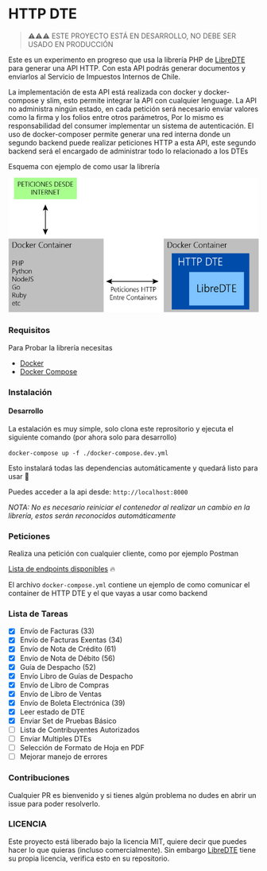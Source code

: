 # HTTP DTE

> ⚠⚠⚠ ESTE PROYECTO ESTÁ EN DESARROLLO, NO DEBE SER USADO EN PRODUCCIÓN

Este es un experimento en progreso que usa la librería PHP de [LibreDTE](https://github.com/LibreDTE/libredte-lib) para generar una API HTTP. Con esta API podrás generar documentos y enviarlos al Servicio de Impuestos Internos de Chile.

La implementación de esta API está realizada con docker y docker-compose y slim, esto permite integrar la API con cualquier lenguage. La API no administra ningún estado, en cada petición será necesario enviar valores como la firma y los folios entre otros parámetros, Por lo mismo es responsabilidad del consumer implementar un sistema de autenticación. El uso de docker-composer permite generar una red interna donde un segundo backend puede realizar peticiones HTTP a esta API, este segundo backend será el encargado de administrar todo lo relacionado a los DTEs

Esquema con ejemplo de como usar la librería

![Esquema](https://github.com/gepd/HTTP-DTE/blob/develop/images/esquema.jpg?raw=true)

### Requisitos

Para Probar la librería necesitas

- [Docker](https://www.docker.com/products/docker-desktop)
- [Docker Compose](https://docs.docker.com/compose/install/)

### Instalación

#### Desarrollo

La estalación es muy simple, solo clona este reprositorio y ejecuta el siguiente comando (por ahora solo para desarrollo)

`docker-compose up -f ./docker-compose.dev.yml`

Esto instalará todas las dependencias automáticamente y quedará listo para usar 🚀

Puedes acceder a la api desde: `http://localhost:8000`

_NOTA: No es necesario reiniciar el contenedor al realizar un cambio en la librería, estos serán reconocidos automáticamente_

### Peticiones

Realiza una petición con cualquier cliente, como por ejemplo Postman

[Lista de endpoints disponibles](https://github.com/gepd/HTTP-DTE/blob/develop/ENDPOINTS.md) 🔥

El archivo `docker-compose.yml` contiene un ejemplo de como comunicar el container de HTTP DTE y el que vayas a usar como backend

### Lista de Tareas

- [x] Envío de Facturas (33)
- [x] Envío de Facturas Exentas (34)
- [x] Envío de Nota de Crédito (61)
- [x] Envío de Nota de Débito (56)
- [x] Guía de Despacho (52)
- [x] Envío Libro de Guías de Despacho
- [x] Envío de Libro de Compras
- [x] Envío de Libro de Ventas
- [x] Envío de Boleta Electrónica (39)
- [x] Leer estado de DTE
- [x] Enviar Set de Pruebas Básico
- [ ] Lista de Contribuyentes Autorizados
- [ ] Enviar Multiples DTEs
- [ ] Selección de Formato de Hoja en PDF
- [ ] Mejorar manejo de errores

### Contribuciones

Cualquier PR es bienvenido y si tienes algún problema no dudes en abrir un issue para poder resolverlo.

### LICENCIA

Este proyecto está liberado bajo la licencia MIT, quiere decir que puedes hacer lo que quieras (incluso comercialmente). Sin embargo [LibreDTE](https://github.com/LibreDTE/libredte-lib) tiene su propia licencia, verifica esto en su repositorio.
